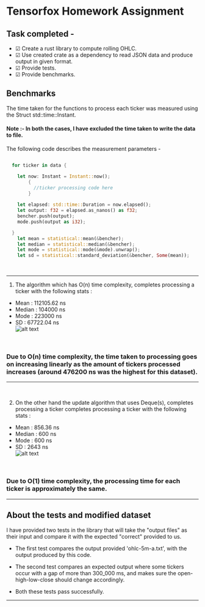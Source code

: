 # Tensorfox Homework Assignment

## Task completed - 


- &#x2611; Create a rust library to compute rolling OHLC.
- &#x2611; Use created crate as a dependency to read JSON data and produce output in given format.
- &#x2611; Provide tests.
- &#x2611; Provide benchmarks.

## Benchmarks 

The time taken for the functions to process each ticker was measured using the Struct std::time::Instant. <br />
#### Note :- In both the cases, I have excluded the time taken to write the data to file.
The following code describes the measurement parameters - 

```rust

  for ticker in data {

    let now: Instant = Instant::now();
        {
          //ticker processing code here
        }
     
    let elapsed: std::time::Duration = now.elapsed();
    let output: f32 = elapsed.as_nanos() as f32;
    bencher.push(output);
    mode.push(output as i32);

  }
    let mean = statistical::mean(&bencher);
    let median = statistical::median(&bencher);
    let mode = statistical::mode(&mode).unwrap();
    let sd = statistical::standard_deviation(&bencher, Some(mean));

```
<br />

____________________________

1. The algorithm which has O(n) time complexity, completes processing a ticker with the following stats : <br />
- Mean : 112105.62 ns
- Median : 104000 ns
- Mode : 223000 ns
- SD : 67722.04 ns <br />
![alt text](https://github.com/tensorfoxhr/28072023-Shane-Gomes/blob/solution/on.jpg?raw=true)

<br />

### Due to O(n) time complexity, the time taken to processing goes on increasing linearly as the amount of tickers processed increases (around 476200 ns was the highest for this dataset).
____________________________

<br />

2. On the other hand the update algorithm that uses Deque(s), completes processing a ticker completes processing a ticker with the following stats :
- Mean : 856.36 ns
- Median : 600 ns
- Mode : 600 ns
- SD : 2643 ns <br />
![alt text](https://github.com/tensorfoxhr/28072023-Shane-Gomes/blob/solution/deque.jpg?raw=true)

<br />

### Due to O(1) time complexity, the processing time for each ticker is approximately the same.<br />

____________________________

## About the tests and modified dataset

I have provided two tests in the library that will take the "output files" as their input and compare it with the expected "correct" provided to us.

- The first test compares the output provided 'ohlc-5m-a.txt', with the output produced by this code.
- The second test compares an expected output where some tickers occur with a gap of more than 300_000 ms, and makes sure the open-high-low-close should change accordingly.

- Both these tests pass successfully.


---
